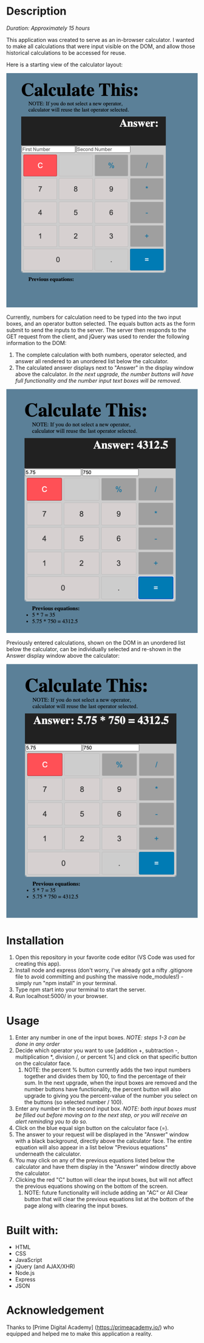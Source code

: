# Description

_Duration: Approximately 15 hours_

This application was created to serve as an in-browser calculator. I wanted to make all calculations that were input visible on the DOM, and allow those historical calculations to be accessed for reuse.

Here is a starting view of the calculator layout:

![](/images/Calculator1.png)

Currently, numbers for calculation need to be typed into the two input boxes, and an operator button selected. The equals button acts as the form submit to send the inputs to the server. The server then responds to the GET request from the client, and jQuery was used to render the following information to the DOM:

1. The complete calculation with both numbers, operator selected, and answer all rendered to an unordered list below the calculator.
1. The calculated answer displays next to "Answer" in the display window above the calculator.
   _In the next upgrade, the number buttons will have full functionality and the number input text boxes will be removed._

![](/images/Calculator2.png)

Previously entered calculations, shown on the DOM in an unordered list below the calculator, can be individually selected and re-shown in the Answer display window above the calculator:

![](/images/Calculator3.png)

# Installation

1. Open this repository in your favorite code editor (VS Code was used for creating this app).
1. Install node and express (don't worry, I've already got a nifty .gitignore file to avoid committing and pushing the massive node_modules!) - simply run "npm install" in your terminal.
1. Type npm start into your terminal to start the server.
1. Run localhost:5000/ in your browser.

# Usage

1. Enter any number in one of the input boxes. _NOTE: steps 1-3 can be done in any order_
1. Decide which operator you want to use [addition +, subtraction -, multiplication *, division /, or percent %] and click on that specific button on the calculator face.
   1. NOTE: the percent % button currently adds the two input numbers together and divides them by 100, to find the percentage of their sum. In the next upgrade, when the input boxes are removed and the number buttons have functionality, the percent button will also upgrade to giving you the percent-value of the number you select on the buttons (so selected number / 100).
1. Enter any number in the second input box. _NOTE: both input boxes must be filled out before moving on to the next step, or you will receive an alert reminding you to do so._
1. Click on the blue equal sign button on the calculator face (=).
1. The answer to your request will be displayed in the "Answer" window with a black background, directly above the calculator face. The entire equation will also appear in a list below "Previous equations" underneath the calculator.
1. You may click on any of the previous equations listed below the calculator and have them display in the "Answer" window directly above the calculator.
1. Clicking the red "C" button will clear the input boxes, but will not affect the previous equations showing on the bottom of the screen.
   1. NOTE: future functionality will include adding an "AC" or All Clear button that will clear the previous equations list at the bottom of the page along with clearing the input boxes.

# Built with:

- HTML
- CSS
- JavaScript
- jQuery (and AJAX/XHR)
- Node.js
- Express
- JSON

# Acknowledgement

Thanks to [Prime Digital Academy] (https://primeacademy.io/) who equipped and helped me to make this application a reality.
